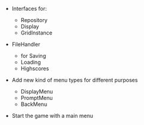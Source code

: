 * Interfaces for:
    * Repository
    * Display
    * GridInstance

* FileHandler
    * for Saving
    * Loading
    * Highscores

* Add new kind of menu types for different purposes
    * DisplayMenu
    * PromptMenu
    * BackMenu

* Start the game with a main menu
